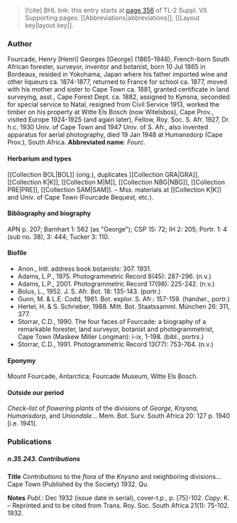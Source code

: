 > [!cite] BHL link: this entry starts at [page 356](https://www.biodiversitylibrary.org/page/33259860) of TL-2 Suppl. VII.
> Supporting pages: [[Abbreviations|abbreviations]], [[Layout key|layout key]].

### Author

Fourcade, Henry \[Henri\] Georges \[George\] (1865-1948), French-born South African forester, surveyor, inventor and botanist, born 10 Jul 1865 in Bordeaux, resided in Yokohama, Japan where his father imported wine and other liqueurs ca. 1874-1877, returned to France for school ca. 1877, moved with his mother and sister to Cape Town ca. 1881, granted certificate in land surveying, asst., Cape Forest Dept. ca. 1882, assigned to Kynsna, seconded for special service to Natal, resigned from Civil Service 1913, worked the timber on his property at Witte Els Bosch (now Witelsbos), Cape Prov., visited Europe 1924-1925 (and again later), Fellow, Roy. Soc. S. Afr. 1927, Dr. h.c. 1930 Univ. of Cape Town and 1947 Univ. of S. Afr., also invented apparatus for aerial photography, died 19 Jan 1948 at Humansdorp (Cape Prov.), South Africa. 
**Abbreviated name**: *Fourc.*

#### Herbarium and types

[[Collection BOL|BOL]] (orig.), duplicates [[Collection GRA|GRA]], [[Collection K|K]], [[Collection M|M]], [[Collection NBG|NBG]], [[Collection PRE|PRE]], [[Collection SAM|SAM]]. – Mss. materials at [[Collection K|K]] and Univ. of Cape Town (Fourcade Bequest, etc.).

#### Bibliography and biography

APN p. 207; Barnhart 1: 562 (as "George"); CSP 15: 72; IH 2: 205; Portr. 1: 4 (sub no. 38), 3: 444; Tucker 3: 110.

#### Biofile

- Anon., Intl. address book botanists: 307. 1931.
- Adams, L.P., 1975. Photogrammetric Record 8(45): 287-296. (n.v.)
- Adams, L.P., 2001. Photogrammetric Record 17(98): 225-242. (n.v.)
- Bolus, L., 1952. J. S. Afr. Bot. 18: 135-143. (portr.)
- Gunn, M. & L.E. Codd, 1981. Bot. explor. S. Afr.: 157-159. (handwr., portr.)
- Hertel, H. & S. Schrieber, 1988. Mitt. Bot. Staatssamml. München 26: 311, 377.
- Storrar, C.D., 1990. The four faces of Fourcade: a biography of a remarkable forester, land surveyor, botanist and photogrammetrist, Cape Town (Maskew Miller Longman): i-ix, 1-198. (bibl., portrs.)
- Storrar, C.D., 1991. Photogrammetric Record 13(77): 753-764. (n.v.)

#### Eponymy

Mount Fourcade, Antarctica; Fourcade Museum, Witte Els Bosch.

#### Outside our period

*Check-list* of *flowering plants* of the divisions of *George, Knysna, Humansdorp*, and *Uniondale*... Mem. Bot. Surv. South Africa 20: 127 p. 1940 \[i.e. 1941\].

### Publications

##### n.35.243. Contributions

**Title**
*Contributions* to the *flora* of the *Knysna* and neighboring divisions... Cape Town (Published by the Society) 1932. Qu.

**Notes**
*Publ*.: Dec 1932 (issue date in serial), cover-t.p., p. \[75\]-102. *Copy*: K. – Reprinted and to be cited from Trans. Roy. Soc. South Africa 21(1): 75-102. 1932.


